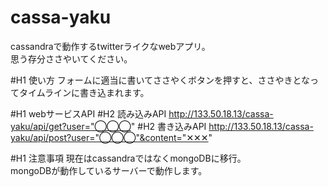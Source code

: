 # cassa-yaku
cassandraで動作するtwitterライクなwebアプリ。  
思う存分ささやいてください。

#H1 使い方
フォームに適当に書いてささやくボタンを押すと、ささやきとなってタイムラインに書き込まれます。

#H1 webサービスAPI
#H2 読み込みAPI
http://133.50.18.13/cassa-yaku/api/get?user="◯◯◯"
#H2 書き込みAPI
http://133.50.18.13/cassa-yaku/api/post?user="◯◯◯"&content="✕✕✕"

#H1 注意事項
現在はcassandraではなくmongoDBに移行。  
mongoDBが動作しているサーバーで動作します。
